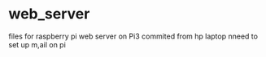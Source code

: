 # web_server
files for raspberry pi web server on Pi3
commited from hp laptop
nneed to set up m,ail on pi
